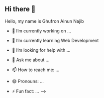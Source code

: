 ## Hi there 👋
Hello, my name is Ghufron Ainun Najib 


- 🔭 I’m currently working on ...
- 🌱 I’m currently learning Web Development

- 🤔 I’m looking for help with ...
- 💬 Ask me about ...
- 📫 How to reach me: ...
- 😄 Pronouns: ...
- ⚡ Fun fact: ...
-->
